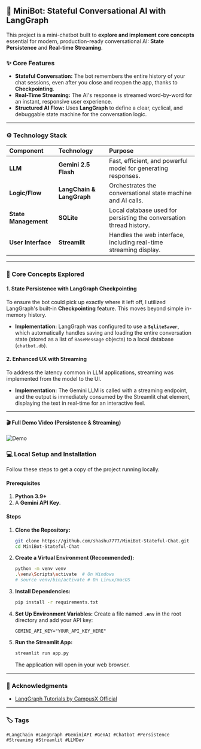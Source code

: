 ## 🤖 MiniBot: Stateful Conversational AI with LangGraph

This project is a mini-chatbot built to **explore and implement core concepts** essential for modern, production-ready conversational AI: **State Persistence** and **Real-time Streaming**.

### ✨ Core Features

* **Stateful Conversation:** The bot remembers the entire history of your chat sessions, even after you close and reopen the app, thanks to **Checkpointing**.
* **Real-Time Streaming:** The AI's response is streamed word-by-word for an instant, responsive user experience.
* **Structured AI Flow:** Uses **LangGraph** to define a clear, cyclical, and debuggable state machine for the conversation logic.

***

### ⚙️ Technology Stack

| Component | Technology | Purpose |
| :--- | :--- | :--- |
| **LLM** | **Gemini 2.5 Flash** | Fast, efficient, and powerful model for generating responses. |
| **Logic/Flow** | **LangChain & LangGraph** | Orchestrates the conversational state machine and AI calls. |
| **State Management** | **SQLite** | Local database used for persisting the conversation thread history. |
| **User Interface** | **Streamlit** | Handles the web interface, including real-time streaming display. |

***

### 🧠 Core Concepts Explored

#### 1. State Persistence with LangGraph Checkpointing
To ensure the bot could pick up exactly where it left off, I utilized LangGraph's built-in **Checkpointing** feature. This moves beyond simple in-memory history.

* **Implementation:** LangGraph was configured to use a **`SqliteSaver`**, which automatically handles saving and loading the entire conversation state (stored as a list of `BaseMessage` objects) to a local database (`chatbot.db`).

#### 2. Enhanced UX with Streaming
To address the latency common in LLM applications, streaming was implemented from the model to the UI.

* **Implementation:** The Gemini LLM is called with a streaming endpoint, and the output is immediately consumed by the Streamlit chat element, displaying the text in real-time for an interactive feel.

***
#### 🎬 Full Demo Video (Persistence & Streaming)

![Demo](mini_bot.gif)

### 💻 Local Setup and Installation

Follow these steps to get a copy of the project running locally.

#### Prerequisites

1.  **Python 3.9+**
2.  A **Gemini API Key**.

#### Steps

1.  **Clone the Repository:**
    ```bash
    git clone https://github.com/shashu7777/MiniBot-Stateful-Chat.git
    cd MiniBot-Stateful-Chat
    ```

2.  **Create a Virtual Environment (Recommended):**
    ```bash
    python -m venv venv
    .\venv\Scripts\activate  # On Windows
    # source venv/bin/activate # On Linux/macOS
    ```

3.  **Install Dependencies:**
    ```bash
    pip install -r requirements.txt
    ```

4.  **Set Up Environment Variables:**
    Create a file named **`.env`** in the root directory and add your API key:
    ```
    GEMINI_API_KEY="YOUR_API_KEY_HERE"
    ```

5.  **Run the Streamlit App:**
    ```bash
    streamlit run app.py
    ```
    The application will open in your web browser.

***

### 🤝 Acknowledgments

* [LangGraph Tutorials by CampusX Official](https://github.com/campusx-official/langgraph-tutorials)

***

### 🏷️ Tags

`#LangChain #LangGraph #GeminiAPI #GenAI #Chatbot #Persistence #Streaming #Streamlit #LLMDev`
